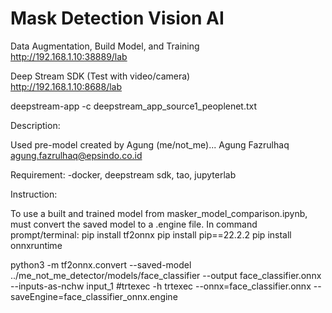 # Mask Detection Vision AI 

Data Augmentation, Build Model, and Training <br/>
http://192.168.1.10:38889/lab
<br/>

Deep Stream SDK (Test with video/camera) <br/>
http://192.168.1.10:8688/lab 
<br/>

deepstream-app -c deepstream_app_source1_peoplenet.txt

Description: 

Used pre-model created by Agung (me/not_me)... 
Agung Fazrulhaq agung.fazrulhaq@epsindo.co.id


Requirement: 
-docker, deepstream sdk, tao, jupyterlab

Instruction: 



To use a built and trained model from masker_model_comparison.ipynb, must convert the saved model to a .engine file. In command prompt/terminal:
pip install tf2onnx
pip install pip==22.2.2
pip install onnxruntime

python3 -m tf2onnx.convert --saved-model ../me_not_me_detector/models/face_classifier --output face_classifier.onnx --inputs-as-nchw input_1
#trtexec -h
trtexec --onnx=face_classifier.onnx --saveEngine=face_classifier_onnx.engine


